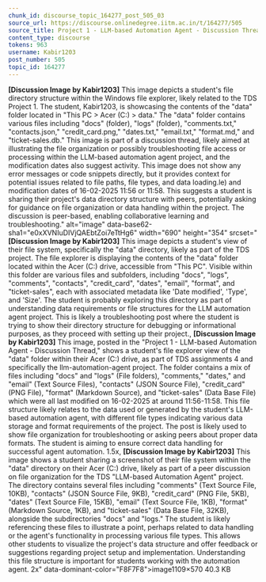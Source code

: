```yaml
---
chunk_id: discourse_topic_164277_post_505_03
source_url: https://discourse.onlinedegree.iitm.ac.in/t/164277/505
source_title: Project 1 - LLM-based Automation Agent - Discussion Thread [TDS Jan 2025]
content_type: discourse
tokens: 963
username: Kabir1203
post_number: 505
topic_id: 164277
---
```


**[Discussion Image by Kabir1203]** This image depicts a student's file directory structure within the Windows file explorer, likely related to the TDS Project 1. The student, Kabir1203, is showcasing the contents of the "data" folder located in "This PC > Acer (C:) > data." The "data" folder contains various files including "docs" (folder), "logs" (folder), "comments.txt," "contacts.json," "credit_card.png," "dates.txt," "email.txt," "format.md," and "ticket-sales.db." This image is part of a discussion thread, likely aimed at illustrating the file organization or possibly troubleshooting file access or processing within the LLM-based automation agent project, and the modification dates also suggest activity. This image does not show any error messages or code snippets directly, but it provides context for potential issues related to file paths, file types, and data loading.le) and modification dates of 16-02-2025 11:56 or 11:58. This suggests a student is sharing their project's data directory structure with peers, potentially asking for guidance on file organization or data handling within the project. The discussion is peer-based, enabling collaborative learning and troubleshooting." alt="image" data-base62-sha1="e0xXVNIuDIVjQAEbtZoi7eTtHg6" width="690" height="354" srcset="**[Discussion Image by Kabir1203]** This image depicts a student's view of their file system, specifically the "data" directory, likely as part of the TDS project. The file explorer is displaying the contents of the "data" folder located within the Acer (C:) drive, accessible from "This PC". Visible within this folder are various files and subfolders, including "docs", "logs", "comments", "contacts", "credit_card", "dates", "email", "format", and "ticket-sales", each with associated metadata like 'Date modified', 'Type', and 'Size'. The student is probably exploring this directory as part of understanding data requirements or file structures for the LLM automation agent project. This is likely a troubleshooting post where the student is trying to show their directory structure for debugging or informational purposes, as they proceed with setting up their project., **[Discussion Image by Kabir1203]** This image, posted in the "Project 1 - LLM-based Automation Agent - Discussion Thread," shows a student's file explorer view of the "data" folder within their Acer (C:) drive, as part of TDS assignments 4 and specifically the llm-automation-agent project. The folder contains a mix of files including "docs" and "logs" (File folders), "comments," "dates," and "email" (Text Source Files), "contacts" (JSON Source File), "credit_card" (PNG File), "format" (Markdown Source), and "ticket-sales" (Data Base File) which were all last modified on 16-02-2025 at around 11:56-11:58. This file structure likely relates to the data used or generated by the student's LLM-based automation agent, with different file types indicating various data storage and format requirements of the project. The post is likely used to show file organization for troubleshooting or asking peers about proper data formats. The student is aiming to ensure correct data handling for successful agent automation. 1.5x, **[Discussion Image by Kabir1203]** This image shows a student sharing a screenshot of their file system within the "data" directory on their Acer (C:) drive, likely as part of a peer discussion on file organization for the TDS "LLM-based Automation Agent" project. The directory contains several files including "comments" (Text Source File, 10KB), "contacts" (JSON Source File, 9KB), "credit_card" (PNG File, 5KB), "dates" (Text Source File, 15KB), "email" (Text Source File, 1KB), "format" (Markdown Source, 1KB), and "ticket-sales" (Data Base File, 32KB), alongside the subdirectories "docs" and "logs." The student is likely referencing these files to illustrate a point, perhaps related to data handling or the agent's functionality in processing various file types. This allows other students to visualize the project's data structure and offer feedback or suggestions regarding project setup and implementation. Understanding this file structure is important for students working with the automation agent. 2x" data-dominant-color="F8F7F8">image1109×570 40.3 KB
